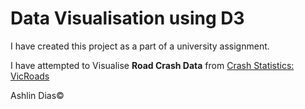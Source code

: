 # Data Visualisation using D3

I have created this project as a part of a university assignment.

I have attempted to Visualise **Road Crash Data** from  [Crash Statistics: VicRoads](https://www.vicroads.vic.gov.au/safety-and-road-rules/safety-statistics/crash-statistics)

Ashlin Dias©
